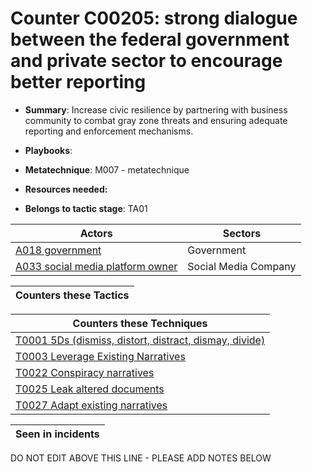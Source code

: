 # Counter C00205: strong dialogue between the federal government and private sector to encourage better reporting

* **Summary**: Increase civic resilience by partnering with business community to combat gray zone threats and ensuring adequate reporting and enforcement mechanisms. 

* **Playbooks**: 

* **Metatechnique**: M007 - metatechnique

* **Resources needed:** 

* **Belongs to tactic stage**: TA01


| Actors | Sectors |
| ------ | ------- |
| [A018 government ](../actors/A018.md) | Government |
| [A033 social media platform owner](../actors/A033.md) | Social Media Company |



| Counters these Tactics |
| ---------------------- |



| Counters these Techniques |
| ------------------------- |
| [T0001 5Ds (dismiss, distort, distract, dismay, divide)](../techniques/T0001.md) |
| [T0003 Leverage Existing Narratives](../techniques/T0003.md) |
| [T0022 Conspiracy narratives](../techniques/T0022.md) |
| [T0025 Leak altered documents](../techniques/T0025.md) |
| [T0027 Adapt existing narratives](../techniques/T0027.md) |



| Seen in incidents |
| ----------------- |


DO NOT EDIT ABOVE THIS LINE - PLEASE ADD NOTES BELOW